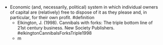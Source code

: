 - Economic (and, necessarily, political) system in which individual owners of capital are (relatively) free to dispose of it as they please and, in particular, for their own profit. #definition
	- Elkington, J. (1998). Cannibals with forks: The triple bottom line of 21st century business. New Society Publishers. #elkingtonCannibalsForksTriple1998
	- m